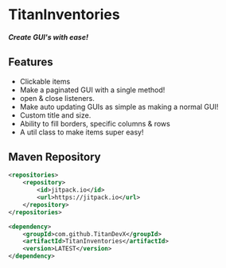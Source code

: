 # TitanInventories
##### Create GUI's with ease!



## Features
- Clickable items
- Make a paginated GUI with a single method!
- open & close listeners.
- Make auto updating GUIs as simple as making a normal GUI!
- Custom title and size.
- Ability to fill borders, specific columns & rows
- A util class to make items super easy!


## Maven Repository
```XML
<repositories>
	<repository>
	    <id>jitpack.io</id>
	    <url>https://jitpack.io</url>
	</repository>
</repositories>
```
```XML
<dependency>
	<groupId>com.github.TitanDevX</groupId>
	<artifactId>TitanInventories</artifactId>
	<version>LATEST</version>
</dependency>
```


